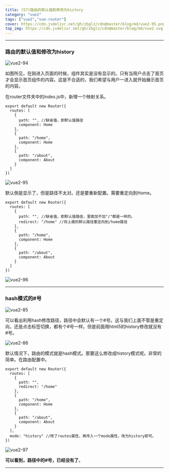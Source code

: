 ```yaml
---
title: (57)路由的默认值和修改为history
category: "vue2"
tags: ["vue2","vue-router"]
cover: https://cdn.jsdelivr.net/gh/zbglz/cdn@master/blog/md/vue2-95.png
top_img: https://cdn.jsdelivr.net/gh/zbglz/cdn@master/blog/md/vue2.svg
---
```


***

### 路由的默认值和修改为history

![vue2-94](https://cdn.jsdelivr.net/gh/zbglz/cdn@master/blog/md/vue2-94.png)

如图所见，在刚进入页面的时候，组件其实是没有显示的。只有当用户点击了首页才会显示首页组件的内容。这是不合适的，我们希望与用户一进入就开始展示首页的内容。

在router文件夹中的index.js中，新增一个映射关系。


    export default new Router({
      routes: [
        {
          path: "", //缺省值，即默认值路径
          component: Home
        },
        {
          path: "/home",
          component: Home
        },
        {
          path: "/about",
          component: About
        }
      ]
    })

![vue2-95](https://cdn.jsdelivr.net/gh/zbglz/cdn@master/blog/md/vue2-95.png)

默认倒是显示了，但是路径不太对。还是要重新配置。需要重定向到Home。


    export default new Router({
      routes: [
        {
          path: "", //缺省值，即默认值路径，里面加不加"/"都是一样的。
          redirect: "/home" //将上面的默认路径重定向到/home路径
        },
        {
          path: "/home",
          component: Home
        },
        {
          path: "/about",
          component: About
        }
      ]
    })


![vue2-96](https://cdn.jsdelivr.net/gh/zbglz/cdn@master/blog/md/vue2-96.png)

***

### hash模式的#号

![vue2-85](https://cdn.jsdelivr.net/gh/zbglz/cdn@master/blog/md/vue2-85.png)

可以看出利用hash修改路径，路径中会默认有一个#号。这与我们上面不管是重定向，还是点击标签切换，都有个#号一样。但是前面用html5的history修改就没有#号。

![vue2-86](https://cdn.jsdelivr.net/gh/zbglz/cdn@master/blog/md/vue2-86.png)

默认情况下，路由的模式就是hash模式。那要这么修改成history模式呢。非常的简单。在路由配置中。


    export default new Router({
      routes: [
        {
          path: "", 
          redirect: "/home" 
        },
        {
          path: "/home",
          component: Home
        },
        {
          path: "/about",
          component: About
        }
      ],
      mode: "history" //除了routes属性，再传入一个mode属性，改为history即可。
    })

![vue2-97](https://cdn.jsdelivr.net/gh/zbglz/cdn@master/blog/md/vue2-97.png)

**可以看到，路径中的#号，已经没有了**。

***
